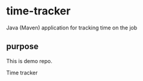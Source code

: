 # time-tracker
Java (Maven) application for tracking time on the job

## purpose

This is demo repo.

Time tracker
